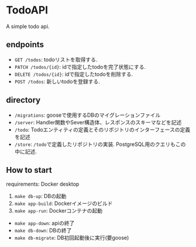 # TodoAPI

A simple todo api.

## endpoints

- `GET /todos`: todoリストを取得する.
- `PATCH /todos/{id}`: idで指定したtodoを完了状態にする.
- `DELETE /todos/{id}`: idで指定したtodoを削除する.
- `POST /todos`: 新しいtodoを登録する.

## directory

- `/migrations`: gooseで使用するDBのマイグレーションファイル
- `/server`: Handler関数やSever構造体、レスポンスのスキーマなどを記述
- `/todo`: Todoエンティティの定義とそのリポジトリのインターフェースの定義を記述
- `/store`: `/todo`で定義したリポジトリの実装. PostgreSQL用のクエリもこの中に記述.

## How to start

requirements: Docker desktop

1. `make db-up`: DBの起動
2. `make app-build`: Dockerイメージのビルド
3. `make app-run`: Dockerコンテナの起動

- `make app-down`: apiの終了
- `make db-down`: DBの終了
- `make db-migrate`: DB初回起動後に実行(要goose)
